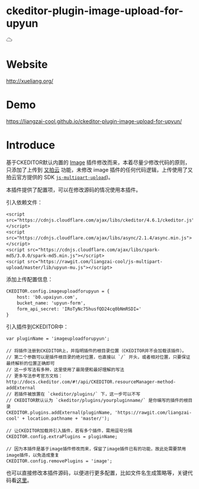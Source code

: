 # ckeditor-plugin-image-upload-for-upyun
![又拍云](https://raw.githubusercontent.com/liangzai-cool/ckeditor-plugin-image-upload-for-upyun/master/icons/image.png)

# Website
 http://xueliang.org/

# Demo
 https://liangzai-cool.github.io/ckeditor-plugin-image-upload-for-upyun/

# Introduce
基于CKEDITOR默认内置的 [Image](http://ckeditor.com/addon/image) 插件修改而来，本着尽量少修改代码的原则，只添加了上传到 [又拍云](http://upyun.com) 功能，未修改 image 插件的任何代码逻辑，上传使用了又拍云官方提供的 SDK [`js-multipart-upload`](https://github.com/upyun/js-multipart-upload))。

本插件提供了配置项，可以在修改源码的情况使用本插件。

引入依赖文件：
```
<script src="https://cdnjs.cloudflare.com/ajax/libs/ckeditor/4.6.1/ckeditor.js"></script>
<script src="https://cdnjs.cloudflare.com/ajax/libs/async/2.1.4/async.min.js"></script>
<script src="https://cdnjs.cloudflare.com/ajax/libs/spark-md5/3.0.0/spark-md5.min.js"></script>
<script src="https://rawgit.com/liangzai-cool/js-multipart-upload/master/lib/upyun-mu.js"></script>
```

添加上传配置信息：
```
CKEDITOR.config.imageuploadforupyun = {
    host: 'b0.upaiyun.com',
    bucket_name: 'upyun-form',
    form_api_secret: 'IRoTyNc75husfQD24cq0bNmRSDI='
}
```

引入插件到CKEDITOR中：
```
var pluginName = 'imageuploadforupyun';

// 将插件注册到CKEDITOR上，并指明插件的根目录位置（CKEDITOR并不会加载该插件）。
// 第二个参数可以是插件根目录的绝对位置，也直接以 `/` 开头，或者相对位置，只要保证最终解析的位置正确即可
// 这一步写法有多种，这里使用了最简便和最好理解的写法
// 更多写法参考官方文档：http://docs.ckeditor.com/#!/api/CKEDITOR.resourceManager-method-addExternal
// 若插件被放置在 `ckeditor/plugins/` 下，这一步可以不写
// CKEDITOR默认认为 `ckeditor/plugins/yourpluginname/` 是你编写的插件的根目录
CKEDITOR.plugins.addExternal(pluginName, 'https://rawgit.com/liangzai-cool' + location.pathname + 'master/');

// 让CKEDITOR加载并引入插件，若有多个插件，需用逗号分隔
CKEDITOR.config.extraPlugins = pluginName;

// 因为本插件是基于image插件修改而来，保留了image插件已有的功能，故此处需要禁用image插件，以免造成重复
CKEDITOR.config.removePlugins = 'image';
```

也可以直接修改本插件源码，以便进行更多配置，比如文件名生成策略等，关键代码看[这里](https://github.com/liangzai-cool/ckeditor-plugin-image-upload-for-upyun/blob/master/dialogs/imageuploadforupyun.js#L1078-L1113)。
